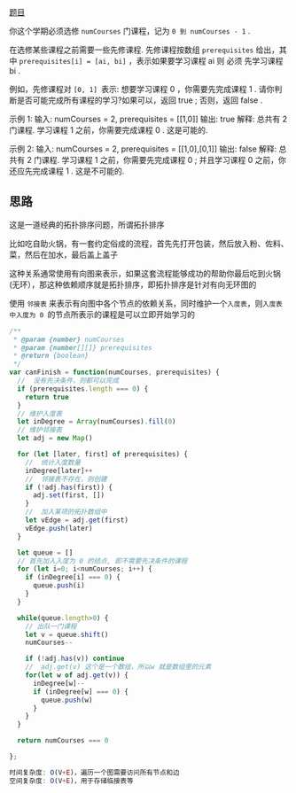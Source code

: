 [题目](https://leetcode.cn/problems/course-schedule/description/)

你这个学期必须选修 `numCourses` 门课程，记为 `0 到 numCourses - 1` . 

在选修某些课程之前需要一些先修课程.  先修课程按数组 `prerequisites` 给出，其中 `prerequisites[i] = [ai, bi]` ，表示如果要学习课程 ai 则 必须 先学习课程  bi . 

例如，先修课程对 `[0, 1] `表示: 想要学习课程 0 ，你需要先完成课程 1 . 
请你判断是否可能完成所有课程的学习?如果可以，返回 true ; 否则，返回 false . 

示例 1: 
输入: numCourses = 2, prerequisites = [[1,0]]
输出: true
解释: 总共有 2 门课程. 学习课程 1 之前，你需要完成课程 0 . 这是可能的. 

示例 2: 
输入: numCourses = 2, prerequisites = [[1,0],[0,1]]
输出: false
解释: 总共有 2 门课程. 学习课程 1 之前，你需要先完成​课程 0 ; 并且学习课程 0 之前，你还应先完成课程 1 . 这是不可能的. 


## 思路
这是一道经典的拓扑排序问题，所谓拓扑排序

比如吃自助火锅，有一套约定俗成的流程，首先先打开包装，然后放入粉、佐料、菜，然后在加水，最后盖上盖子

这种关系通常使用有向图来表示，如果这套流程能够成功的帮助你最后吃到火锅(无环），那这种依赖顺序就是拓扑排序，即拓扑排序是针对有向无环图的

使用 `邻接表` 来表示有向图中各个节点的依赖关系，同时维护一个`入度表`，则`入度表中入度为 0 `的节点所表示的课程是可以立即开始学习的

```js
/**
 * @param {number} numCourses
 * @param {number[][]} prerequisites
 * @return {boolean}
 */
var canFinish = function(numCourses, prerequisites) {
  //  没有先决条件，则都可以完成
  if (prerequisites.length === 0) {
    return true
  }
  // 维护入度表
  let inDegree = Array(numCourses).fill(0)
  // 维护邻接表
  let adj = new Map()

  for (let [later, first] of prerequisites) {
    //  统计入度数量
    inDegree[later]++
    //  邻接表不存在，则创建
    if (!adj.has(first)) {
      adj.set(first, [])
    }
    //  加入某项的拓扑数组中
    let vEdge = adj.get(first)
    vEdge.push(later)
  }

  let queue = []
  // 首先加入入度为 0 的结点, 即不需要先决条件的课程
  for (let i=0; i<numCourses; i++) {
    if (inDegree[i] === 0) {
      queue.push(i)
    }
  }

  while(queue.length>0) {
    // 出队一门课程
    let v = queue.shift()
    numCourses--

    if (!adj.has(v)) continue
    //  adj.get(v) 这个是一个数组，所以w 就是数组里的元素
    for(let w of adj.get(v)) {
      inDegree[w]--
      if (inDegree[w] === 0) {
        queue.push(w)
      }
    }
  }

  return numCourses === 0

};

时间复杂度: O(V+E)，遍历一个图需要访问所有节点和边
空间复杂度: O(V+E)，用于存储临接表等
```